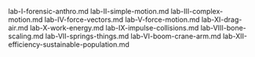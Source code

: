 lab-I-forensic-anthro.md
lab-II-simple-motion.md
lab-III-complex-motion.md
lab-IV-force-vectors.md
lab-V-force-motion.md
lab-XI-drag-air.md
lab-X-work-energy.md
lab-IX-impulse-collisions.md
lab-VIII-bone-scaling.md
lab-VII-springs-things.md
lab-VI-boom-crane-arm.md
lab-XII-efficiency-sustainable-population.md
